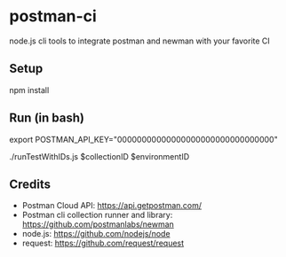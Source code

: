 # postman-ci

node.js cli tools to integrate postman and newman with your favorite CI

## Setup

npm install

## Run (in bash)

export POSTMAN_API_KEY="00000000000000000000000000000000"

./runTestWithIDs.js $collectionID $environmentID

## Credits

- Postman Cloud API: <https://api.getpostman.com/>
- Postman cli collection runner and library: <https://github.com/postmanlabs/newman>
- node.js: <https://github.com/nodejs/node>
- request: <https://github.com/request/request>
